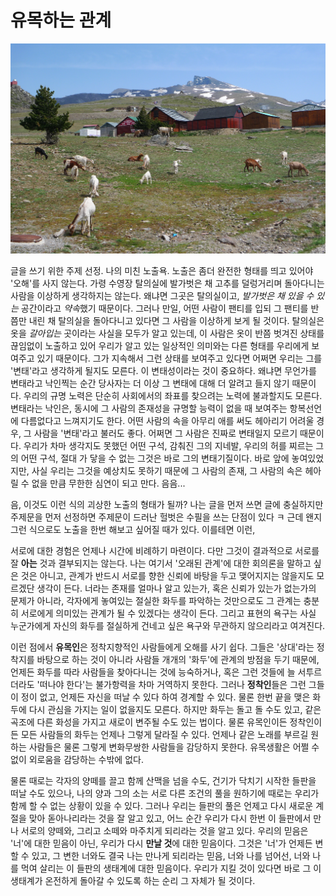 # 유목하는 관계

![](P1030685.jpg)

 글을 쓰기 위한 주제 선정. 나의 미친 노출욕. 
노출은 좀더 완전한 형태를 띄고 있어야 '오해'를 사지 않는다. 가령 수영장 탈의실에 발가벗은 채 고추를 덜렁거리며 돌아다니는 사람을 이상하게 생각하지는 않는다. 왜냐면 그곳은 탈의실이고, *발가벗은 채 있을 수 있는* 공간이라고 *약속*했기 때문이다. 그러나 만일, 어떤 사람이 팬티를 입되 그 팬티를 반쯤만 내린 채 탈의실을 돌아다니고 있다면 그 사람을 이상하게 보게 될 것이다. 탈의실은 옷을 *갈아입는* 곳이라는 사실을 모두가 알고 있는데, 이 사람은 옷이 반쯤 벗겨진 상태를 끊임없이 노출하고 있어 우리가 알고 있는 일상적인 의미와는 다른 형태를 우리에게 보여주고 있기 때문이다. 그가 지속해서 그런 상태를 보여주고 있다면 어쩌면 우리는 그를 '변태'라고 생각하게 될지도 모른다. 이 변태성이라는 것이 중요하다. 왜냐면 무언가를 변태라고 낙인찍는 순간 당사자는 더 이상 그 변태에 대해 더 알려고 들지 않기 때문이다. 우리의 규명 노력은 단순히 사회에서의 좌표를 찾으려는 노력에 불과할지도 모른다. 변태라는 낙인은, 동시에 그 사람의 존재성을 규명할 능력이 없을 때 보여주는 항복선언에 다름없다고 느껴지기도 한다. 어떤 사람의 속을 아무리 애를 써도 헤아리기 어려울 경우, 그 사람을 '변태'라고 불러도 좋다. 어쩌면 그 사람은 진짜로 변태일지 모르기 때문이다. 우리가 차마 생각지도 못했던 어떤 구석, 감춰진 그의 지네발, 우리의 허를 찌르는 그의 어떤 구석, 절대 가 닿을 수 없는 그것은 바로 그의 변태기질이다. 바로 앞에 놓여있었지만, 사실 우리는 그것을 예상치도 못하기 때문에 그 사람의 존재, 그 사람의 속은 헤아릴 수 없을 만큼 무한한 심연이 되고 만다. 음음...  

음, 이것도 이런 식의 괴상한 노출의 형태가 될까? 나는 글을 먼저 쓰면 글에 충실하지만 주제문을 먼저 선정하면 주제문이 드러난 헐벗은 수필을 쓰는 단점이 있다 ㅋ 근데 왠지 그런 식으로도 노출을 한번 해보고 싶어질 때가 있다. 이를테면 이런, 
 
 
 
서로에 대한 경험은 언제나 시간에 비례하기 마련이다. 다만 그것이 결과적으로 서로를 잘 **아는** 것과 결부되지는 않는다. 나는 여기서 '오래된 관계'에 대한 회의론을 말하고 싶은 것은 아니고,
관계가 반드시 서로를 향한 신뢰에 바탕을 두고 맺어지지는 않을지도 모르겠단 생각이 든다. 
너라는 존재를 얼마나 알고 있는가, 혹은 신뢰가 있는가 없는가의 문제가 아니라, 각자에게 놓여있는 절실한 화두를 파악하는 것만으로도 그 관계는 충분히 서로에게 의미있는 관계가 될 수 있겠다는 생각이 든다. 그리고 표현의 욕구는 사실 누군가에게 자신의 화두를 절실하게 건네고 싶은 욕구와 무관하지 않으리라고 여겨진다.  

이런 점에서 **유목인**은 정착지향적인 사람들에게 오해를 사기 쉽다. 그들은 '상대'라는 정착지를 바탕으로 하는 것이 아니라 사람들 개개의 '화두'에 관계의 방점을 두기 때문에, 언제든 화두를 따라 사람들을 찾아다니는 것에 능숙하거나, 혹은 그런 것들에 늘 서투르더라도 '떠나야 한다'는 불가항력을 차마 거역하지 못한다. 그러나 **정착인**들은 그런 그들이 정이 없고, 언제든 자신을 떠날 수 있다 하여 경계할 수 있다. 물론 한번 끝을 맺은 화두에 다시 관심을 가지는 일이 없을지도 모른다. 하지만 화두는 돌고 돌 수도 있고, 같은 곡조에 다른 화성을 가지고 새로이 변주될 수도 있는 법이다. 물론 유목인이든 정착인이든 모든 사람들의 화두는 언제나 그렇게 달라질 수 있다. 언제나 같은 노래를 부르길 원하는 사람들은 물론 그렇게 변화무쌍한 사람들을 감당하지 못한다. 유목생활은 어쩔 수 없이 외로움을 감당하는 수밖에 없다. 

물론 때로는 각자의 양떼를 끌고 함께 산맥을 넘을 수도, 건기가 닥치기 시작한 들판을 떠날 수도 있으나, 나의 양과 그의 소는 서로 다른 조건의 풀을 원하기에 때로는 우리가 함께 할 수 없는 상황이 있을 수 있다. 그러나 우리는 들판의 풀은 언제고 다시 새로운 계절을 맞아 돋아나리라는 것을 잘 알고 있고, 어느 순간 우리가 다시 한번 이 들판에서 만나 서로의 양떼와, 그리고 소떼와 마주치게 되리라는 것을 알고 있다. 우리의 믿음은 '너'에 대한 믿음이 아닌, 우리가 다시 **만날 것**에 대한 믿음이다. 그것은 '너'가 언제든 변할 수 있고, 그 변한 너와도 결국 나는 만나게 되리라는 믿음, 너와 나를 넘어선, 너와 나를 먹여 살리는 이 들판의 생태계에 대한 믿음이다. 우리가 지킬 것이 있다면 바로 그 이 생태계가 온전하게 돌아갈 수 있도록 하는 순리 그 자체가 될 것이다. 